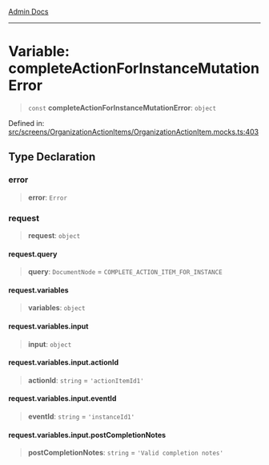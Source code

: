 [Admin Docs](/)

***

# Variable: completeActionForInstanceMutationError

> `const` **completeActionForInstanceMutationError**: `object`

Defined in: [src/screens/OrganizationActionItems/OrganizationActionItem.mocks.ts:403](https://github.com/PalisadoesFoundation/talawa-admin/blob/main/src/screens/OrganizationActionItems/OrganizationActionItem.mocks.ts#L403)

## Type Declaration

### error

> **error**: `Error`

### request

> **request**: `object`

#### request.query

> **query**: `DocumentNode` = `COMPLETE_ACTION_ITEM_FOR_INSTANCE`

#### request.variables

> **variables**: `object`

#### request.variables.input

> **input**: `object`

#### request.variables.input.actionId

> **actionId**: `string` = `'actionItemId1'`

#### request.variables.input.eventId

> **eventId**: `string` = `'instanceId1'`

#### request.variables.input.postCompletionNotes

> **postCompletionNotes**: `string` = `'Valid completion notes'`
